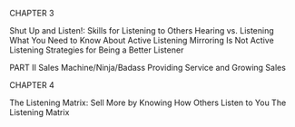 CHAPTER 3

Shut Up and Listen!: Skills for Listening to Others
 Hearing vs. Listening What You Need to Know About Active Listening Mirroring Is Not Active Listening Strategies for Being a Better Listener

 PART II Sales Machine/Ninja/Badass Providing Service and Growing Sales

CHAPTER 4

The Listening Matrix: Sell More by Knowing How Others Listen to
 You
 The Listening Matrix